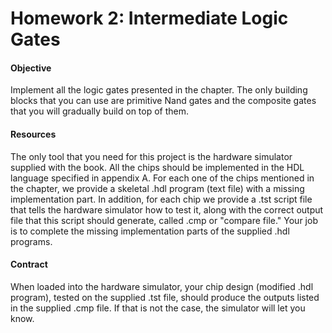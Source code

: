 # Homework 2: Intermediate Logic Gates
#### Objective
Implement all the logic gates presented in the chapter. The only building blocks
that you can use are primitive Nand gates and the composite gates that you will
gradually build on top of them.

#### Resources
The only tool that you need for this project is the hardware simulator supplied
with the book. All the chips should be implemented in the HDL language specified
in appendix A. For each one of the chips mentioned in the chapter, we provide a
skeletal .hdl program (text file) with a missing implementation part. In
addition, for each chip we provide a .tst script file that tells the hardware
simulator how to test it, along with the correct output file that this script
should generate, called .cmp or "compare file." Your job is to complete the
missing implementation parts of the supplied .hdl programs.

#### Contract
When loaded into the hardware simulator, your chip design (modified .hdl
program), tested on the supplied .tst file, should produce the outputs listed in
the supplied .cmp file. If that is not the case, the simulator will let you
know.
